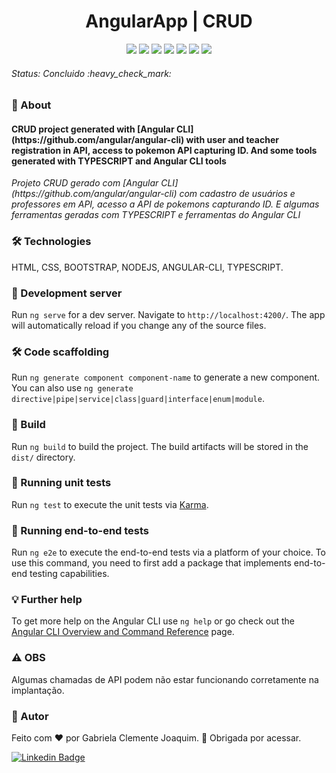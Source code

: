 
<h1 align="center"> AngularApp | CRUD </h1> 
<p align="center"> <img src="https://img.shields.io/static/v1?label=Status&message=Finished&color=#008000&style=for-the-badge&logo=ghost"/> <img src="https://img.shields.io/badge/npm-8.3.1-orange"/> <img src="https://img.shields.io/github/license/gabrielajc/angularApp"/> <img src="https://img.shields.io/badge/Bootstrap-7.1.2-brightgreen"/> <img src="https://img.shields.io/static/v1?label=Netlify&message=deploy&color=pink&style=for-the-badge&logo=netlify"/> <img src="https://badges.aleen42.com/src/angular.svg"/> <img src="https://badges.aleen42.com/src/typescript.svg"/> </p>

<h6> Status: Concluido :heavy_check_mark: </h6>

### :small_blue_diamond: About
<h4> CRUD project generated with [Angular CLI](https://github.com/angular/angular-cli) with user and teacher registration in API, access to pokemon API capturing ID. And some tools generated with TYPESCRIPT and Angular CLI tools </h4>
<i> Projeto CRUD gerado com  [Angular CLI](https://github.com/angular/angular-cli) com cadastro de usuários e professores em API, acesso a API de pokemons capturando ID. E algumas ferramentas geradas com TYPESCRIPT e ferramentas do Angular CLI </i>

### 🛠️ Technologies
HTML, CSS, BOOTSTRAP, NODEJS, ANGULAR-CLI, TYPESCRIPT.

### 📁 Development server
Run `ng serve` for a dev server. Navigate to `http://localhost:4200/`. The app will automatically reload if you change any of the source files.

### 🛠️ Code scaffolding
Run `ng generate component component-name` to generate a new component. You can also use `ng generate directive|pipe|service|class|guard|interface|enum|module`.

### 🚀 Build
Run `ng build` to build the project. The build artifacts will be stored in the `dist/` directory.

### 🔬 Running unit tests
Run `ng test` to execute the unit tests via [Karma](https://karma-runner.github.io).

### 🔬 Running end-to-end tests
Run `ng e2e` to execute the end-to-end tests via a platform of your choice. To use this command, you need to first add a package that implements end-to-end testing capabilities.

### 💡 Further help
To get more help on the Angular CLI use `ng help` or go check out the [Angular CLI Overview and Command Reference](https://angular.io/cli) page.

### ⚠️ OBS
Algumas chamadas de API podem não estar funcionando corretamente na implantação.

### :woman: Autor
Feito com ❤️ por Gabriela Clemente Joaquim. :wave: Obrigada por acessar.

[![Linkedin Badge](https://img.shields.io/badge/-Gabe-blue?style=flat-square&logo=Linkedin&logoColor=white&link=https://www.linkedin.com/in/gabeclemente/)](https://www.linkedin.com/in/gabeclemente/)
